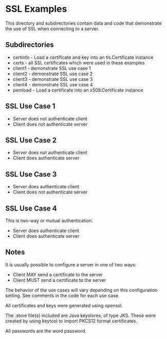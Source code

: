 SSL Examples
============

This directory and subdirectories contain data and code that demonstrate the
use of SSL when connecting to a server.

Subdirectories
--------------

* certinfo - Load a certificate and key into an tls.Certificate instance
* certs - all SSL certificates which were used in these examples
* client1 - demonstrate SSL use case 1
* client2 - demonstrate SSL use case 2
* client3 - demonstrate SSL use case 3
* client4 - demonstrate SSL use case 4
* pemload - Load a certificate into an x509.Certificate instance

SSL Use Case 1
--------------

* Server does not authenticate client
* Client does not authenticate server

SSL Use Case 2
--------------

* Server does not authenticate client
* Client does authenticate server

SSL Use Case 3
--------------

* Server does authenticate client
* Client does not authenticate server

SSL Use Case 4
--------------

This is two-way or mutual authentication.

* Server does authenticate client
* Client does authenticate server

Notes
-----

It is usually possible to configure a server in one of two ways:

* Client MAY send a certificate to the server
* Client MUST send a certificate to the server

The behavior of the use cases will vary depending on this configuration
setting.  See comments in the code for each use case.

All certificates and keys were generated using openssl.

The .store file(s) included are Java keystores, of type JKS.  These were created
by using keytool to import PKCS12 format certificates.

All passwords are the word password.
